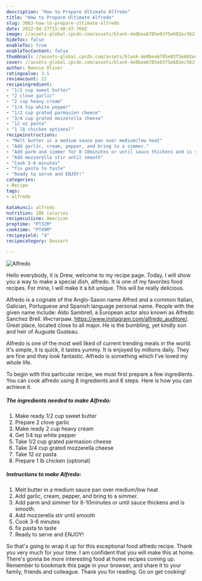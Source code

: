 ```yaml
---
description: "How to Prepare Ultimate Alfredo"
title: "How to Prepare Ultimate Alfredo"
slug: 3063-how-to-prepare-ultimate-alfredo
date: 2022-04-27T15:48:47.760Z
image: //assets-global.cpcdn.com/assets/blank-4e0bea6785e03f5e602ec562f230caae08da540cada707380b4fe1bbebba43da.png
hideToc: false
enableToc: true
enableTocContent: false
thumbnail: //assets-global.cpcdn.com/assets/blank-4e0bea6785e03f5e602ec562f230caae08da540cada707380b4fe1bbebba43da.png
cover: //assets-global.cpcdn.com/assets/blank-4e0bea6785e03f5e602ec562f230caae08da540cada707380b4fe1bbebba43da.png
author: Nannie Oliver
ratingvalue: 3.5
reviewcount: 22
recipeingredient:
- "1/2 cup sweet butter"
- "2 clove garlic"
- "2 cup heavy cream"
- "1/4 tsp white pepper"
- "1/2 cup grated parmasion cheese"
- "3/4 cup grated mozzerella cheese"
- "12 oz pasta"
- "1 lb chicken optional"
recipeinstructions:
- "Melt butter in a medium sauce pan over medium/low heat"
- "Add garlic, cream, pepper, and bring to a simmer."
- "Add parm and simmer for 8-10minutes or until sauce thickens and is smooth."
- "Add mozzerella stir until smooth"
- "Cook 3-6 minutes"
- "fix pasta to taste"
- "Ready to serve and ENJOY!"
categories:
- Recipe
tags:
- alfredo

katakunci: alfredo 
nutrition: 286 calories
recipecuisine: American
preptime: "PT32M"
cooktime: "PT49M"
recipeyield: "4"
recipecategory: Dessert

---
```



![Alfredo](//assets-global.cpcdn.com/assets/blank-4e0bea6785e03f5e602ec562f230caae08da540cada707380b4fe1bbebba43da.png)

Hello everybody, it is Drew, welcome to my recipe page. Today, I will show you a way to make a special dish, alfredo. It is one of my favorites food recipes. For mine, I will make it a bit unique. This will be really delicious.

Alfredo is a cognate of the Anglo-Saxon name Alfred and a common Italian, Galician, Portuguese and Spanish language personal name. People with the given name include: Aldo Sambrell, a European actor also known as Alfredo Sanchez Brell. Инстаграм. https://www.instagram.com/alfredo_auditore/. Great place, located close to all major. He is the bumbling, yet kindly son and heir of Auguste Gusteau.

Alfredo is one of the most well liked of current trending meals in the world. It's simple, it is quick, it tastes yummy. It is enjoyed by millions daily. They are fine and they look fantastic. Alfredo is something which I've loved my whole life.


To begin with this particular recipe, we must first prepare a few ingredients. You can cook alfredo using 8 ingredients and 6 steps. Here is how you can achieve it.

<!--inarticleads1-->

##### The ingredients needed to make Alfredo:

1. Make ready 1/2 cup sweet butter
1. Prepare 2 clove garlic
1. Make ready 2 cup heavy cream
1. Get 1/4 tsp white pepper
1. Take 1/2 cup grated parmasion cheese
1. Take 3/4 cup grated mozzerella cheese
1. Take 12 oz pasta
1. Prepare 1 lb chicken (optional)




<!--inarticleads2-->

##### Instructions to make Alfredo:

1. Melt butter in a medium sauce pan over medium/low heat
1. Add garlic, cream, pepper, and bring to a simmer.
1. Add parm and simmer for 8-10minutes or until sauce thickens and is smooth.
1. Add mozzerella stir until smooth
1. Cook 3-6 minutes
1. fix pasta to taste
1. Ready to serve and ENJOY!



So that's going to wrap it up for this exceptional food alfredo recipe. Thank you very much for your time. I am confident that you will make this at home. There's gonna be more interesting food at home recipes coming up. Remember to bookmark this page in your browser, and share it to your family, friends and colleague. Thank you for reading. Go on get cooking!
